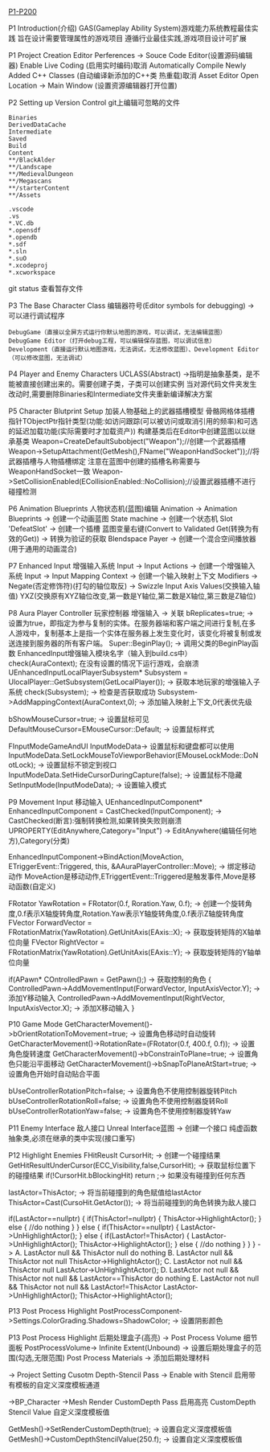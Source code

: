 [P1-P200](https://www.bilibili.com/video/BV1JD421E7yC)

P1 Introduction(介绍)
GAS(Gameplay Ability System)游戏能力系统教程最佳实践
旨在设计需要管理属性的游戏项目
遵循行业最佳实践,游戏项目设计可扩展

P1 Project Creation
Editor Perferences
-> 
Souce Code Editor(设置源码编辑器)
Enable Live Coding (启用实时编码)取消
Automatically Compile Newly Added C++ Classes (自动编译新添加的C++类 热重载)取消
Asset Editor Open Location -> Main Window (设置资源编辑器打开位置)

P2 Setting up Version Control
git上编辑可忽略的文件
```文件名.gitignore(该文件用于git上传时屏蔽相关上传的文件)
Binaries
DerivedDataCache
Intermediate
Saved
Build
Content
**/BlackAlder
**/Landscape
**/MedievalDungeon
**/Megascans
**/starterContent
**/Assets 

.vscode
.vs
*.VC.db
*.opensdf
*.opendb
*.sdf
*.sln
*.suO
*.xcodeproj
*.xcworkspace
```
git status 查看暂存文件

P3 The Base Character Class
编辑器符号(Editor symbols for debugging) -> 可以进行调试程序
```VS配置
DebugGame（直接以全屏方式运行你默认地图的游戏，可以调试，无法编辑蓝图）
DebugGame Editor（打开debug工程，可以编辑保存蓝图，可以调试信息）
Development（直接运行默认地图游戏，无法调试，无法修改蓝图）、Development Editor（可以修改蓝图，无法调试）
```

P4 Player and Enemy Characters
UCLASS(Abstract) ->指明是抽象基类，是不能被直接创建出来的。需要创建子类，子类可以创建实例
当对源代码文件夹发生改动时,需要删除Binaries和Intermediate文件夹重新编译解决方案

P5 Character Blutprint Setup 加装人物基础上的武器插槽模型
骨骼网格体插槽指针TObjectPtr指针类型(功能:如访问跟踪(可以被访问或取消引用的频率)和可选的延迟加载功能(实际需要时才加载资产))
构建基类后在Editor中创建蓝图以以继承基类
Weapon=CreateDefaultSubobject<USkeletalMeshComponent>("Weapon");//创建一个武器插槽
Weapon->SetupAttachment(GetMesh(),FName("WeaponHandSocket"));//将武器插槽与人物插槽绑定 注意在蓝图中创建的插槽名称需要与WeaponHandSocket一致
Weapon->SetCollisionEnabled(ECollisionEnabled::NoCollision);//设置武器插槽不进行碰撞检测 

P6 Animation Blueprints 人物状态机(蓝图)编辑
Animation -> Animation Blueprints -> 创建一个动画蓝图
State machine -> 创建一个状态机
Slot 'DefeatSlot' -> 创建一个插槽
蓝图变量右键(Convert to Validated Get(转换为有效的Get)) -> 转换为验证的获取
Blendspace Payer -> 创建一个混合空间播放器(用于通用的动画混合)

P7 Enhanced Input 增强输入系统
Input -> Input Actions -> 创建一个增强输入系统
Input -> Input Mapping Context -> 创建一个输入映射上下文
Modifiers 
-> Negate(否定修饰符)(打勾的轴位取反)
-> Swizzle Input Axis Values(交换输入轴值) YXZ(交换原有XYZ轴位改变,第一数是Y轴位,第二数是X轴位,第三数是Z轴位)

P8 Aura Player Controller 玩家控制器 增强输入 -> 关联
bReplicates=true; -> 设置为true，即指定为参与复制的实体。在服务器端和客户端之间进行复制,在多人游戏中，复制基本上是指一个实体在服务器上发生变化时，该变化将被复制或发送连接到服务器的所有客户端。
Super::BeginPlay(); -> 调用父类的BeginPlay函数
EnhancedInput增强输入模块名字（输入到build.cs中）
check(AuraContext); 在没有设置的情况下运行游戏，会崩溃
UEnhancedInputLocalPlayerSubsystem* Subsystem = UlocalPlayer::GetSubsystem<UEnhancedInputLocalPlayerSubsystem>(GetLocalPlayer()); -> 获取本地玩家的增强输入子系统
check(Subsystem); -> 检查是否获取成功
Subsystem->AddMappingContext(AuraContext,0); -> 添加输入映射上下文,0代表优先级

bShowMouseCursor=true; -> 设置鼠标可见
DefaultMouseCursor=EMouseCursor::Default; -> 设置鼠标样式

FInputModeGameAndUI InputModeData-> 设置鼠标和键盘都可以使用
InputModeData.SetLockMouseToViewporBehavior(EMouseLockMode::DoNotLock); -> 设置鼠标不锁定到视口
InputModeData.SetHideCursorDuringCapture(false); -> 设置鼠标不隐藏
SetInputMode(InputModeData); -> 设置输入模式

P9 Movement Input 移动输入
UEnhancedInputComponent* EnhancedInputComponent = CastChecked<UEnhancedInputComponent>(InputComponent); -> CastChecked(断言):强制转换检测,如果转换失败则崩溃
UPROPERTY(EditAnywhere,Category="Input") -> EditAnywhere(编辑任何地方),Category(分类)

EnhancedInputComponent->BindAction(MoveAction, ETriggerEvent::Triggered, this, &AAuraPlayerController::Move); -> 绑定移动动作 MoveAction是移动动作,ETriggertEvent::Triggered是触发事件,Move是移动函数(自定义)

FRotator YawRotation = FRotator(0.f, Roration.Yaw, 0.f); -> 创建一个旋转角度,0.f表示X轴旋转角度,Rotation.Yaw表示Y轴旋转角度,0.f表示Z轴旋转角度
FVector ForwardVector = FRotationMatrix(YawRotation).GetUnitAxis(EAxis::X); -> 获取旋转矩阵的X轴单位向量
FVector RightVector = FRotationMatrix(YawRotation).GetUnitAxis(EAxis::Y); -> 获取旋转矩阵的Y轴单位向量

if(APawn* COntrolledPawn = GetPawn<APawn>();) -> 获取控制的角色
{
    ControlledPawn->AddMovementInput(ForwardVector, InputAxisVector.Y); -> 添加Y移动输入
    ControlledPawn->AddMovementInput(RightVector, InputAxisVector.X); -> 添加X移动输入
}

P10 Game Mode
GetCharacterMovement()->bOrientRotationToMovement=true; -> 设置角色移动时自动旋转
GetCharacterMovement()->RotationRate=(FRotator(0.f, 400.f, 0.f)); -> 设置角色旋转速度
GetCharacterMovement()->bConstrainToPlane=true; -> 设置角色只能沿平面移动
GetCharacterMovement()->bSnapToPlaneAtStart=true; -> 设置角色开始时自动贴合平面

bUseControllerRotationPitch=false; -> 设置角色不使用控制器旋转Pitch
bUseControllerRotationRoll=false; -> 设置角色不使用控制器旋转Roll
bUseControllerRotationYaw=false; -> 设置角色不使用控制器旋转Yaw


P11 Enemy Interface 敌人接口
Unreal Interface蓝图 -> 创建一个接口
纯虚函数 抽象类,必须在继承的类中实现(接口重写)

P12 Highlight Enemies
FHitReuslt CursorHit; -> 创建一个碰撞结果
GetHitResultUnderCursor(ECC_Visibility,false,CursorHit); -> 获取鼠标位置下的碰撞结果
if(!CursorHit.bBlockingHit) return ;-> 如果没有碰撞到任何东西

lastActor=ThisActor; -> 将当前碰撞到的角色赋值给lastActor
ThisActor=Cast<IEnemyInterface>(CursoHit.GetActor()); -> 将当前碰撞到的角色转换为敌人接口

if(LastActor==nullptr)
{
    if(ThisActor!=nullptr)
    {
        ThisActor->HighlightActor();
    }
    else
    {
        //do nothing
    }
}
else
{
    if(ThisActor==nullptr)
    {
        LastActor->UnHighlightActor();
    }
    else
    {
        if(LastActor!=ThisActor)
        {
            LastActor->UnHighlightActor();
            ThisActor->HighlightActor();
        }
        else
        {
            //do nothing
        }
    }
}
->
A. LastActor null && ThisActor null
    do nothing
B. LastActor null && ThisActor not null
    ThisActor->HighlightActor();
C. LastActor not null && ThisActor null
    LastActor->UnHighlightActor();
D. LastActor not null && ThisActor not null && LastActor==ThisActor
    do nothing
E. LastActor not null && ThisActor not null && LastActor!=ThisActor
    LastActor->UnHighlightActor();
    ThisActor->HighlightActor();

P13 Post Process Highlight
PostProcessComponent->Settings.ColorGrading.Shadows=ShadowColor; -> 设置阴影颜色

P13 Post Process Highlight 后期处理盒子(高亮)
-> Post Process Volume 细节面板
PostProcessVolume-> Infinite Extent(Unbound) -> 设置后期处理盒子的范围(勾选,无限范围)
Post Process Materials -> 添加后期处理材料

-> Project Setting
Cusotm Depth-Stencil Pass -> Enable with Stencil 启用带有模板的自定义深度模板通道

->BP_Character ->Mesh
Render CustomDepth Pass 启用高亮
CustomDepth Stencil Value 自定义深度模板值

GetMesh()->SetRenderCustomDepth(true); -> 设置自定义深度模板值
GetMesh()->CustomDepthStencilValue(250.f); -> 设置自定义深度模板值